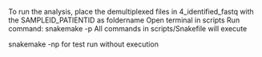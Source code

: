  To run the analysis, place the demultiplexed files in 4_identified_fastq with the SAMPLEID_PATIENTID as foldername
 Open terminal in scripts
 Run command: snakemake -p
 All commands in scripts/Snakefile will execute

snakemake -np for test run without execution